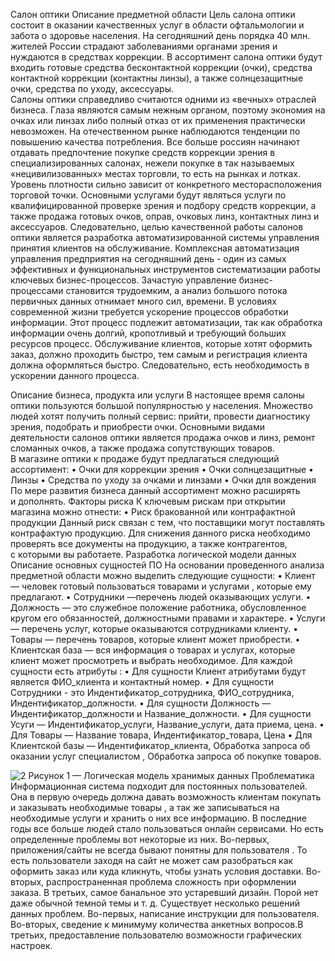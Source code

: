 Салон оптики
Описание предметной области 
            Цель салона оптики состоит в оказании качественных услуг в области офтальмологии и забота о здоровье населения. На сегодняшний день порядка 40 млн. жителей России страдают заболеваниями органами зрения и нуждаются в средствах коррекции. В ассортимент салона оптики будут входить готовые средства бесконтактной коррекции (очки), средства контактной коррекции (контактны линзы), а также солнцезащитные очки, средства по уходу, аксессуары.    
   Салоны оптики справедливо считаются одними из «вечных» отраслей бизнеса. Глаза являются самым нежным органом, поэтому экономия на очках или линзах либо полный отказ от их применения практически невозможен. На отечественном рынке наблюдаются тенденции по повышению качества потребления. Все больше россиян начинают отдавать предпочтение покупке средств коррекции зрения в специализированных салонах, нежели покупке в так называемых «нецивилизованных» местах торговли, то есть на рынках и лотках. Уровень плотности сильно зависит от конкретного месторасположения торговой точки.
     Основными услугами будут являться услуги по квалифицированной проверке зрения и подбору средств коррекции, а также продажа готовых очков, оправ, очковых линз, контактных линз и аксессуаров.
   Следовательно, целью качественной работы салонов оптики является разработка автоматизированной системы управления принятия клиентов на обслуживание. Комплексная автоматизация управления предприятия на сегодняшний день - один из самых эффективных и функциональных инструментов систематизации работы ключевых бизнес-процессов. Зачастую управление бизнес-процессами становится трудоемким, а анализ большого потока первичных данных отнимает много сил, времени. В условиях современной жизни требуется ускорение процессов обработки информации. Этот процесс подлежит автоматизации, так как обработка информации очень долгий, кропотливый и требующий больших ресурсов процесс. 
    Обслуживание клиентов, которые хотят оформить заказ, должно проходить быстро, тем самым и регистрация клиента должна оформляться быстро. Следовательно, есть необходимость в ускорении данного процесса.

 Описание бизнеса, продукта или услуги
             В настоящее время салоны оптики пользуются большой популярностью у населения. Множество людей хотят получить полный сервис: прийти, провести диагностику зрения, подобрать и приобрести очки.
         Основными видами деятельности салонов оптики является продажа очков и линз, ремонт сломанных очков, а также продажа сопутствующих товаров.
                В магазине оптики  к продаже будут предлагаться следующий ассортимент:
    • Очки для коррекции зрения
    • Очки солнцезащитные
    • Линзы
    • Средства по уходу за очками и линзами
    • Очки для вождения
                  По мере развития бизнеса данный ассортимент можно расширять и дополнять.
Факторы риска
                  К ключевым рискам при открытии магазина можно отнести:
    • Риск бракованной или контрафактной продукции
        Данный риск связан с тем, что поставщики могут поставлять контрафактую продукцию. Для снижения данного риска необходимо проверять все документы на продукцию, а также контрагентов, с которыми вы работаете.
  Разработка логической модели данных
Описание основных сущностей ПО
            На основании проведенного анализа предметной области можно выделить следующие сущности:
    • Клиент — человек готовый пользоваться товарами и услугами , которые ему предлагают.
    • Сотрудники —перечень людей оказывающих услуги.
    • Должность — это служебное положение работника, обусловленное кругом его обязанностей, должностными правами и характере.
    • Услуги — перечень услуг, которые оказываются сотрудниками клиенту.
    • Товары — перечень товаров, которые клиент может приобрести.
    • Клиентская база  — вся информация о товарах и услугах, которые клиент может просмотреть и выбрать необходимое.
 Для  каждой сущности  есть атрибуты :
    • Для сущности Клиент атрибутами будут является  ФИО_клиента и контактный номер.
    • Для  сущности Сотрудники - это Индентификатор_сотрудника, ФИО_сотрудника, Индентификатор_должности.
    • Для сущности Должность — Индентификатор_должности и Название_должности.
    • Для сущности Усуги — Индентификатор_услуги, Название_услуги, дата приема, цена.
    • Для Товары — Название товара, Индентификатор_товара, Цена
    • Для Клиентской базы — Индентификатор_клиента, Обработка запроса  об оказании услуг специалистом , Обработка запроса об покупке товаров.
    
![2](https://user-images.githubusercontent.com/113527860/198059589-73c4439e-1904-4b05-942b-a2a15eca702a.png)
Рисунок 1 — Логическая модель хранимых данных
Проблематика 
             Информационная система подходит для  постоянных пользователей. Она в первую очередь должна давать возможность клиентам покупать и заказывать необходимые товары , а так же записываться на необходимые услуги и хранить о них все информацию. В последние годы все больше людей стало пользоваться онлайн сервисами. Но есть определенные проблемы вот некоторые из них. Во-первых,  приложения/сайты  не всегда  бывают понятны для пользователя . То есть пользователи заходя на сайт не может сам разобраться как оформить заказ или куда кликнуть, чтобы узнать условия доставки. Во-вторых, распространенная проблема сложность при оформлении заказа. В третьих, самое банальное это устаревший дизайн. Порой нет даже обычной темной темы и т. д. Существует несколько решений данных проблем. Во-первых, написание инструкции для пользователя. Во-вторых, сведение к минимуму количества анкетных вопросов.В третьих, предоставление пользователю  возможности графических настроек. 
   


   

